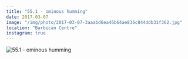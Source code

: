 ```yaml
---
title: "55.1 - ominous humming"
date: 2017-03-07
image: "/img/photo/2017-03-07-3aaabd6ea46b64ae836c844ddb31f362.jpg"
location: "Barbican Centre"
instagram: true
---
```


![55.1 - ominous humming](/img/photo/2017-03-07-3aaabd6ea46b64ae836c844ddb31f362.jpg)
